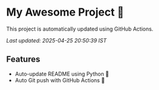 # My Awesome Project 🚀

This project is automatically updated using GitHub Actions.

_Last updated: 2025-04-25 20:50:39 IST_

## Features
- Auto-update README using Python 🐍
- Auto Git push with GitHub Actions 🤖
